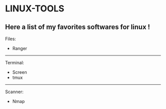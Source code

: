 # LINUX-TOOLS

Here a list of my favorites softwares  for linux !
-------------------------------------------------

Files:
- Ranger
-----------------------------------
Terminal:
- Screen
- tmux
------------------------------------
Scanner:
- Nmap
